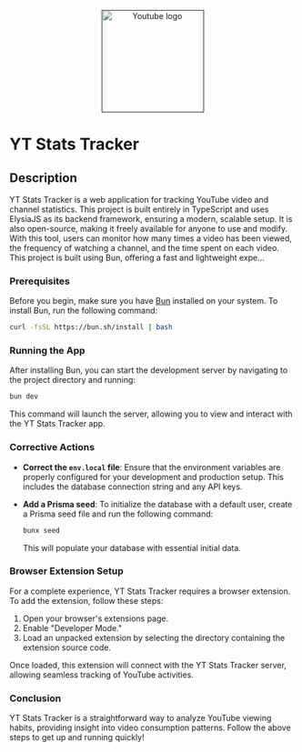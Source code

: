 <p align="center">
  <a href="" target="_blank" rel="noopener noreferrer">
    <img width="180" src="https://upload.wikimedia.org/wikipedia/commons/0/09/YouTube_full-color_icon_%282017%29.svg" alt="Youtube logo">
  </a>
</p>


# YT Stats Tracker

## Description

YT Stats Tracker is a web application for tracking YouTube video and channel statistics. This project is built entirely in TypeScript and uses ElysiaJS as its backend framework, ensuring a modern, scalable setup. It is also open-source, making it freely available for anyone to use and modify. With this tool, users can monitor how many times a video has been viewed, the frequency of watching a channel, and the time spent on each video. This project is built using Bun, offering a fast and lightweight expe...

### Prerequisites

Before you begin, make sure you have [Bun](https://bun.sh) installed on your system. To install Bun, run the following command:

```sh
curl -fsSL https://bun.sh/install | bash
```

### Running the App

After installing Bun, you can start the development server by navigating to the project directory and running:

```sh
bun dev
```

This command will launch the server, allowing you to view and interact with the YT Stats Tracker app.

### Corrective Actions

- **Correct the `env.local` file**: Ensure that the environment variables are properly configured for your development and production setup. This includes the database connection string and any API keys.
- **Add a Prisma seed**: To initialize the database with a default user, create a Prisma seed file and run the following command:

  ```sh
  bunx seed
  ```

  This will populate your database with essential initial data.

### Browser Extension Setup

For a complete experience, YT Stats Tracker requires a browser extension. To add the extension, follow these steps:

1. Open your browser's extensions page.
2. Enable "Developer Mode."
3. Load an unpacked extension by selecting the directory containing the extension source code.

Once loaded, this extension will connect with the YT Stats Tracker server, allowing seamless tracking of YouTube activities.

### Conclusion

YT Stats Tracker is a straightforward way to analyze YouTube viewing habits, providing insight into video consumption patterns. Follow the above steps to get up and running quickly!
